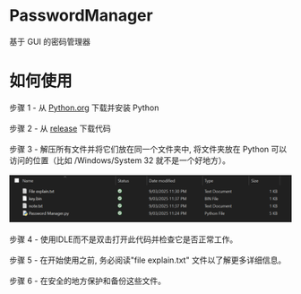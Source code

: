 # PasswordManager
基于 GUI 的密码管理器
# 如何使用
步骤 1 - 从 [Python.org](https://www.python.org/downloads/) 下载并安装 Python
<br> </br>
步骤 2 - 从 [release](https://github.com/sleepyjoeschool/PasswordManager/releases) 下载代码
<br> </br>
步骤 3 - 解压所有文件并将它们放在同一个文件夹中, 将文件夹放在 Python 可以访问的位置（比如 /Windows/System 32 就不是一个好地方）。
<br> </br>
![Image](https://github.com/sleepyjoeschool/PasswordManager/blob/main/img/Capture2.PNG?raw=true "Image")
<br> </br>
步骤 4 - 使用IDLE而不是双击打开此代码并检查它是否正常工作。
<br> </br>
步骤 5 - 在开始使用之前, 务必阅读"file explain.txt" 文件以了解更多详细信息。
<br> </br>
步骤 6 - 在安全的地方保护和备份这些文件。
